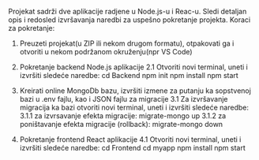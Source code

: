 Projekat sadrži dve aplikacije radjene u Node.js-u i Reac-u. Sledi detaljan opis i redosled izvršavanja naredbi za uspešno pokretanje projekta.
Koraci za pokretanje:
1. Preuzeti projekat(u ZIP ili nekom drugom formatu), otpakovati ga i otvoriti u nekom podržanom okruženju(npr VS Code)
2. Pokretanje backend Node.js aplikacije
  2.1 Otvoriti novi terminal, uneti i izvršiti sledeće naredbe:
   cd Backend
   npm init
   npm install
   npm start
4. Kreirati online MongoDb bazu, izvršiti izmene za putanju ka sopstvenoj bazi u .env fajlu, kao i JSON fajlu za migracije
   3.1 Za izvršavanje migracija ka bazi otvoriti novi terminal, uneti i izvršiti sledeće naredbe:
     3.1.1 za izvrsavanje efekta migracije:
      migrate-mongo up
     3.1.2 za poništavanje efekta migracije (rollback):
     migrate-mongo down
  
5. Pokretanje frontend React aplikacije
   4.1 Otvoriti novi terminal, uneti i izvršiti sledeće naredbe:
   cd Frontend
   cd myapp
   npm install
   npm start
